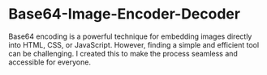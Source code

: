 # Base64-Image-Encoder-Decoder
Base64 encoding is a powerful technique for embedding images directly into HTML, CSS, or JavaScript. However, finding a simple and efficient tool can be challenging. I created this to make the process seamless and accessible for everyone. 
